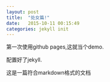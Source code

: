 ```yaml
---
layout: post
title:  "处女篇!"
date:   2015-10-11 00:15:49
categories: jekyll init
---
```


第一次使用github pages,这就当个demo.

配置好了jekyll.

这是一篇符合markdown格式的文档
